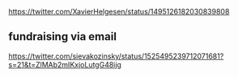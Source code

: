 
https://twitter.com/XavierHelgesen/status/1495126182030839808

## fundraising via email

https://twitter.com/sievakozinsky/status/1525495239712071681?s=21&t=ZlMAb2mIKxjoLutgG48ijg